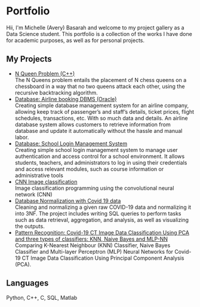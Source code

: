 # Portfolio

Hii, I'm Michelle (Avery) Basarah and welcome to my project gallery as a Data Science student. This portfolio is a collection of the works I have done for academic purposes, as well as for personal projects.  

## My Projects
* [N Queen Problem (C++)](https://github.com/carrotpie25/Portfolio/tree/6d79ad682cb6256568c0f87cfab30217cac1406e/NQueen%20Problem) </br>
  The N Queens problem entails the placement of N chess queens on a chessboard in a way that no two queens attack each other, using the recursive backtracking algorithm. </br>
* [Database: Airline booking DBMS (Oracle)](https://github.com/carrotpie25/Portfolio/tree/c051cec424986f3f2f138bb0ec9917a3ec97d38f/Airline%20Booking%20System%20DBMS) </br>
   Creating simple database management system for an airline company, allowing keep track of passenger’s and staff’s details, ticket prices, flight schedules,  transactions, etc. With so much data and details. An airline database system allows customers to retrieve information from database and update it automatically without the hassle and manual labor. </br>
* [Database: School Login Management System](https://github.com/carrotpie25/Portfolio/tree/51322914f259bae84e96a073f64d71bcf41253af/School%20login%20management%20system)<br>
  Creating simple school login management system to manage user authentication and access control for a school environment. It allows students, teachers, and administrators to log in using their credentials and access relevant modules, such as course information or administrative tools 
* [CNN Image classification](https://github.com/carrotpie25/Portfolio/tree/9e3c8d67756067507909e51a45e169e1f8112279/Image%20Classification)</br>
  Image classification programming using the convolutional neural network (CNN)
* [Database Normalization with Covid 19 data](https://github.com/carrotpie25/Portfolio/tree/2b4b1951083f6aabe85e18bb824146a8361162a9/Covid%2019%20Data%20Normalization)<br>
Cleaning and normalizing a given raw COVID-19 data and normalizing it into 3NF. The project includes writing SQL queries to perform tasks such as data retrieval, aggregation, and analysis, as well as visualizing the outputs. <br>
*   [Pattern Recognition: Covid-19 CT Image Data Classification Using PCA and three types of classifiers: KNN,  Naive Bayes and MLP-NN](https://github.com/carrotpie25/Portfolio/tree/c7a373ac308dc877f1f677ee76dba9b642776b5e/Covid-19%20CT%20Image%20PCA%20Classification) </br>
    Comparing K-Nearest Neighbour (KNN) Classifier, Naive Bayes Classifier and Multi-layer Perceptron (MLP) Neural Networks for Covid-19 CT Image Data Classification Using Principal Component Analysis (PCA). 

## Languages
Python, C++, C, SQL, Matlab

